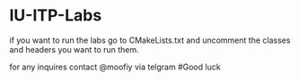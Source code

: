 # IU-ITP-Labs

if you want to run the labs go to CMakeLists.txt and uncomment the classes and headers you want to run them. 

for any inquires contact @moofiy via telgram 
#Good luck 
